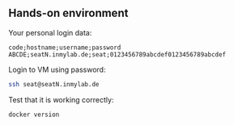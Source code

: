 ## Hands-on environment

Your personal login data:

```plaintext
code;hostname;username;password
ABCDE;seatN.inmylab.de;seat;0123456789abcdef0123456789abcdef
```

Login to VM using password:

```bash
ssh seat@seatN.inmylab.de
```

Test that it is working correctly:

```bash
docker version
```